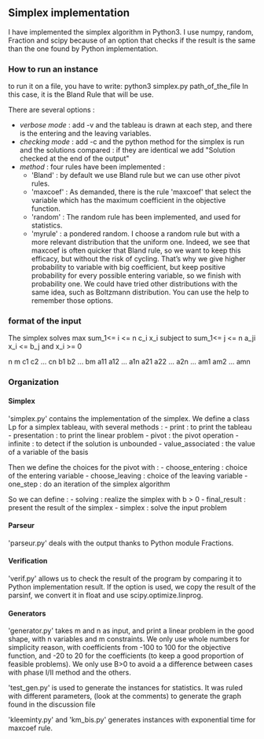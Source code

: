 ## Simplex implementation

I have implemented the simplex algorithm in Python3. I use numpy, random, Fraction and scipy because of an option that checks if the result is the same than the one found by Python implementation.

### How to run an instance

to run it on a file, you have to write:
	python3 simplex.py path_of_the_file
In this case, it is the Bland Rule that will be use.

There are several options :
- *verbose mode* : add -v and the tableau is drawn at each step, and there is the entering and the leaving variables.
- *checking mode* : add -c and the python method for the simplex is run and the solutions compared : if they are identical we add "Solution checked at the end of the output"
- *method* : four rules have been implemented :
	-  'Bland' : by default we use Bland rule but we can use other pivot rules. 
	-  'maxcoef' : As demanded, there is the rule 'maxcoef' that select the variable which has the maximum coefficient in the objective function.
	- 'random' : The random rule has been implemented, and used for statistics.
	- 'myrule' : a pondered random. I choose a random rule but with a more relevant distribution that the uniform one. Indeed, we
see that maxcoef is often quicker that Bland rule, so we want to keep this efficacy, but without
the risk of cycling. That’s why we give higher probability to variable with big coefficient, but
keep positive probability for every possible entering variable, so we finish with probability one.
We could have tried other distributions with the same idea, such as Boltzmann distribution.
You can use the help to remember those options.


### format of the input

The simplex solves max sum_1<= i <= n c_i x_i
subject to sum_1<= j <= n a_ji x_i <= b_j
and x_i >= 0

n
m
c1 c2 ... cn
b1 b2 ... bm
a11 a12 ... a1n
a21 a22 ... a2n
...
am1 am2 ... amn


### Organization

#### Simplex

'simplex.py' contains the implementation of the simplex. We define a class Lp for a simplex tableau, with several methods :
	- print : to print the tableau
	- presentation : to print the linear problem
	- pivot : the pivot operation
	- infinite : to detect if the solution is unbounded
	- value_associated : the value of a variable of the basis

Then we define the choices for the pivot with :
	- choose_entering : choice of the entering variable
	- choose_leaving : choice of the leaving variable
	- one_step : do an iteration of the simplex algorithm

So we can define :
	- solving : realize the simplex with b > 0
	- final_result : present the result of the simplex
	- simplex : solve the input problem


#### Parseur

'parseur.py' deals with the output thanks to Python module Fractions.

#### Verification

'verif.py' allows us to check the result of the program by comparing it to Python implementation result. If the option is used, we copy the result of the parsinf, we convert it in float and use scipy.optimize.linprog.

#### Generators

'generator.py' takes m and n as input, and print a linear problem in the good shape, with n variables and m constraints. We only use whole numbers for simplicity reason, with coefficients from -100 to 100 for the objective function, and -20 to 20 for the coefficients (to keep a good proportion of feasible problems). We only use B>0 to avoid a a difference between cases with phase I/II method and the others.

'test_gen.py' is used to generate the instances for statistics. It was ruled with different parameters, (look at the comments) to generate the graph found in the discussion file

'kleeminty.py' and 'km_bis.py' generates instances with exponential time for maxcoef rule.






